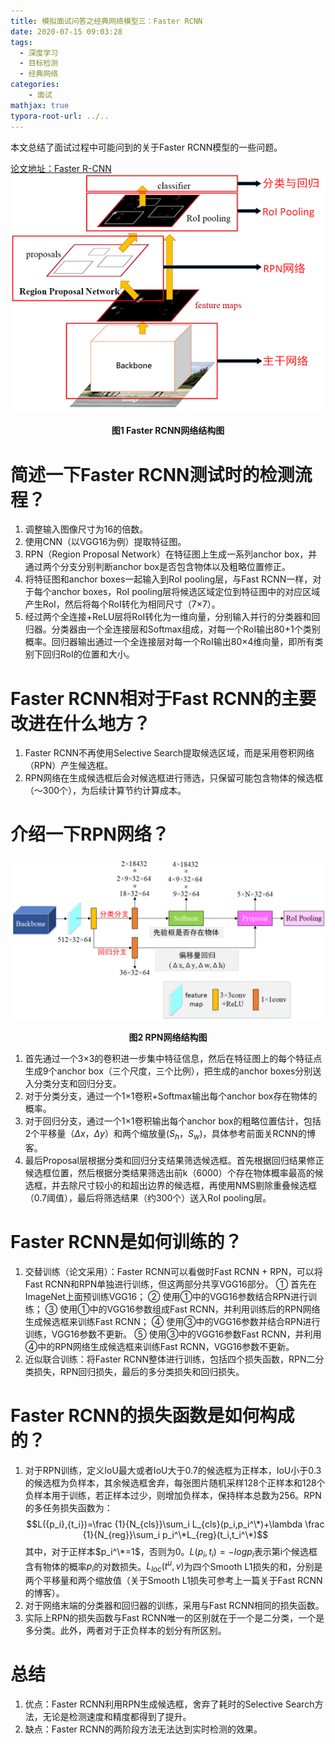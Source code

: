 ```yaml
---
title: 模拟面试问答之经典网络模型三：Faster RCNN
date: 2020-07-15 09:03:28
tags:
  - 深度学习
  - 目标检测
  - 经典网络
categories:
    - 面试
mathjax: true
typora-root-url: ../..
---
```


本文总结了面试过程中可能问到的关于Faster RCNN模型的一些问题。

[论文地址：Faster R-CNN](https://arxiv.org/abs/1506.01497)
![1](./images/FasterRCNN/1.png)

<center><b>图1 Faster RCNN网络结构图</b></center>

<!--more-->

# 简述一下Faster RCNN测试时的检测流程？
1. 调整输入图像尺寸为16的倍数。
2. 使用CNN（以VGG16为例）提取特征图。
3. RPN（Region Proposal Network）在特征图上生成一系列anchor box，并通过两个分支分别判断anchor box是否包含物体以及粗略位置修正。
4. 将特征图和anchor boxes一起输入到RoI pooling层，与Fast RCNN一样，对于每个anchor boxes，RoI pooling层将候选区域定位到特征图中的对应区域产生RoI，然后将每个RoI转化为相同尺寸（7×7）。
6. 经过两个全连接+ReLU层将RoI转化为一维向量，分别输入并行的分类器和回归器。分类器由一个全连接层和Softmax组成，对每一个RoI输出80+1个类别概率。回归器输出通过一个全连接层对每一个RoI输出80×4维向量，即所有类别下回归RoI的位置和大小。

# Faster RCNN相对于Fast RCNN的主要改进在什么地方？
1. Faster RCNN不再使用Selective Search提取候选区域，而是采用卷积网络（RPN）产生候选框。
2. RPN网络在生成候选框后会对候选框进行筛选，只保留可能包含物体的候选框（～300个），为后续计算节约计算成本。

# 介绍一下RPN网络？
![3](./images/FasterRCNN/3.png)
<center><b>图2 RPN网络结构图</b></center>

1. 首先通过一个3×3的卷积进一步集中特征信息，然后在特征图上的每个特征点生成9个anchor box（三个尺度，三个比例），把生成的anchor boxes分别送入分类分支和回归分支。
2. 对于分类分支，通过一个1×1卷积+Softmax输出每个anchor box存在物体的概率。
3. 对于回归分支，通过一个1×1卷积输出每个anchor box的粗略位置估计，包括2个平移量（$\Delta x$，$\Delta y$）和两个缩放量($S_h$，$S_w$)，具体参考前面关RCNN的博客。
4. 最后Proposal层根据分类和回归分支结果筛选候选框。首先根据回归结果修正候选框位置，然后根据分类结果筛选出前k（6000）个存在物体概率最高的候选框，并去除尺寸较小的和超出边界的候选框，再使用NMS剔除重叠候选框（0.7阈值），最后将筛选结果（约300个）送入RoI pooling层。

# Faster RCNN是如何训练的？
1. 交替训练（论文采用）：Faster RCNN可以看做时Fast RCNN + RPN，可以将Fast RCNN和RPN单独进行训练，但这两部分共享VGG16部分。 
① 首先在ImageNet上面预训练VGG16； 
② 使用①中的VGG16参数结合RPN进行训练； 
③ 使用①中的VGG16参数组成Fast RCNN，并利用训练后的RPN网络生成候选框来训练Fast RCNN；
④ 使用③中的VGG16参数并结合RPN进行训练，VGG16参数不更新。 
⑤ 使用③中的VGG16参数Fast RCNN，并利用④中的RPN网络生成候选框来训练Fast RCNN，VGG16参数不更新。
2. 近似联合训练：将Faster RCNN整体进行训练，包括四个损失函数，RPN二分类损失，RPN回归损失，最后的多分类损失和回归损失。

# Faster RCNN的损失函数是如何构成的？
1. 对于RPN训练，定义IoU最大或者IoU大于0.7的候选框为正样本，IoU小于0.3的候选框为负样本，其余候选框舍弃，每张图片随机采样128个正样本和128个负样本用于训练，若正样本过少，则增加负样本，保持样本总数为256。RPN的多任务损失函数为：
$$L({p_i},{t_i})=\frac {1}{N_{cls}}\sum_i L_{cls}(p_i,p_i^\*)+\lambda \frac {1}{N_{reg}}\sum_i p_i^\*L_{reg}(t_i,t_i^\*)$$
其中，对于正样本$p_i^\*=1$，否则为0。$L({p_i},{t_i})=-logp_i$表示第i个候选框含有物体的概率$p_i$的对数损失。$L_{loc}(t^u,v)$为四个Smooth L1损失的和，分别是两个平移量和两个缩放值（关于Smooth L1损失可参考上一篇关于Fast RCNN的博客）。
2. 对于网络末端的分类器和回归器的训练，采用与Fast RCNN相同的损失函数。
3. 实际上RPN的损失函数与Fast RCNN唯一的区别就在于一个是二分类，一个是多分类。此外，两者对于正负样本的划分有所区别。

# 总结
1. 优点：Faster RCNN利用RPN生成候选框，舍弃了耗时的Selective Search方法，无论是检测速度和精度都得到了提升。
2. 缺点：Faster RCNN的两阶段方法无法达到实时检测的效果。